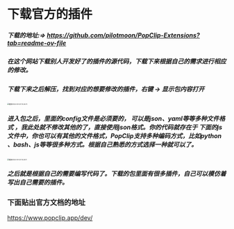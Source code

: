 # 下载官方的插件 

##### 下载的地址:=> https://github.com/pilotmoon/PopClip-Extensions?tab=readme-ov-file

##### 在这个网站下载别人开发好了的插件的源代码，下载下来根据自己的需求进行相应的修改。

##### 下载下来之后解压，找到对应的想要修改的插件，右键 -> 显示包内容打开

<img src="截屏2024-09-23 10.24.01.png" alt="截屏2024-09-23 10.24.01" style="zoom:25%;" />

##### 进入包之后，里面的config文件是必须要的， 可以是json、yaml等等多种文件格式 ，我此处就不修改其他的了，直接使用json格式。你的代码就存在于 下面的js文件中，你也可以有其他的文件格式，PopClip支持多种编码方式，比如python 、bash、js等等很多种方式。根据自己熟悉的方式选择一种就可以了。

<img src="截屏2024-09-23 10.25.11.png" alt="截屏2024-09-23 10.25.11" style="zoom:25%;" />

##### 之后就是根据自己的需要编写代码了。下载的包里面有很多插件，自己可以模仿着写出自己需要的插件。

### 下面贴出官方文档的地址

https://www.popclip.app/dev/